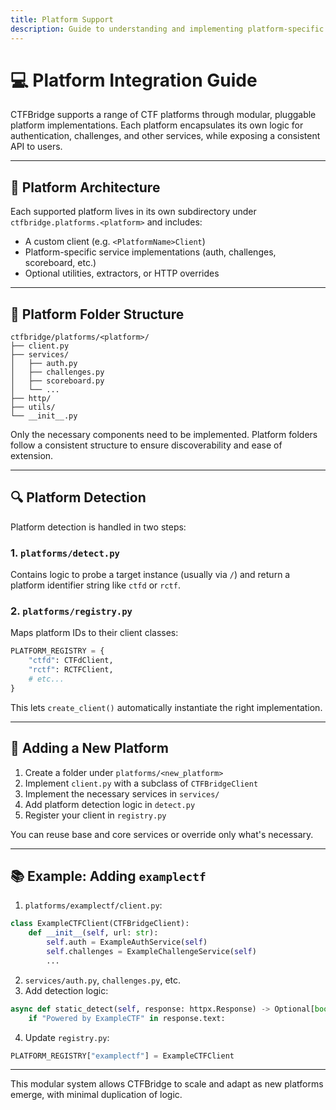 ```yaml
---
title: Platform Support
description: Guide to understanding and implementing platform-specific logic in CTFBridge.
---
```


# 💻 Platform Integration Guide

CTFBridge supports a range of CTF platforms through modular, pluggable platform implementations. Each platform encapsulates its own logic for authentication, challenges, and other services, while exposing a consistent API to users.

---

## 🧭 Platform Architecture

Each supported platform lives in its own subdirectory under `ctfbridge.platforms.<platform>` and includes:

- A custom client (e.g. `<PlatformName>Client`)
- Platform-specific service implementations (auth, challenges, scoreboard, etc.)
- Optional utilities, extractors, or HTTP overrides

---

## 🧱 Platform Folder Structure

```
ctfbridge/platforms/<platform>/
├── client.py
├── services/
│   ├── auth.py
│   ├── challenges.py
│   ├── scoreboard.py
│   └── ...
├── http/
├── utils/
└── __init__.py
```

Only the necessary components need to be implemented. Platform folders follow a consistent structure to ensure discoverability and ease of extension.

---

## 🔍 Platform Detection

Platform detection is handled in two steps:

### 1. `platforms/detect.py`

Contains logic to probe a target instance (usually via `/`) and return a platform identifier string like `ctfd` or `rctf`.

### 2. `platforms/registry.py`

Maps platform IDs to their client classes:

```python
PLATFORM_REGISTRY = {
    "ctfd": CTFdClient,
    "rctf": RCTFClient,
    # etc...
}
```

This lets `create_client()` automatically instantiate the right implementation.

---

## 🧠 Adding a New Platform

1. Create a folder under `platforms/<new_platform>`
2. Implement `client.py` with a subclass of `CTFBridgeClient`
3. Implement the necessary services in `services/`
4. Add platform detection logic in `detect.py`
5. Register your client in `registry.py`

You can reuse base and core services or override only what's necessary.

---

## 📚 Example: Adding `examplectf`

1. `platforms/examplectf/client.py`:

```python
class ExampleCTFClient(CTFBridgeClient):
    def __init__(self, url: str):
        self.auth = ExampleAuthService(self)
        self.challenges = ExampleChallengeService(self)
        ...
```

2. `services/auth.py`, `challenges.py`, etc.
3. Add detection logic:

```python
async def static_detect(self, response: httpx.Response) -> Optional[bool]:
    if "Powered by ExampleCTF" in response.text:

```

4. Update `registry.py`:

```python
PLATFORM_REGISTRY["examplectf"] = ExampleCTFClient
```

---

This modular system allows CTFBridge to scale and adapt as new platforms emerge, with minimal duplication of logic.
